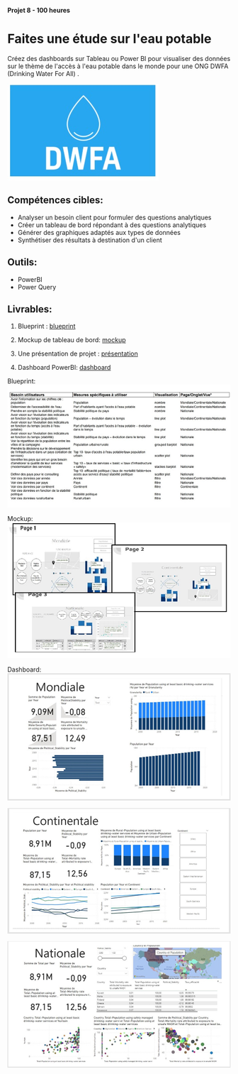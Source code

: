 **Projet 8 - 100 heures** 

# Faites une étude sur l'eau potable

Créez des dashboards sur Tableau ou Power BI pour visualiser des données sur le thème de l'accès à l'eau potable dans le monde pour une ONG DWFA (Drinking Water For All) . 

![6](https://github.com/piplagrivka/openclassrooms/blob/main/Projets/Projet08/images/6.jpg)

## Compétences cibles:
 - Analyser un besoin client pour formuler des questions analytiques
 - Créer un tableau de bord répondant à des questions analytiques
 - Générer des graphiques adaptés aux types de données
 - Synthétiser des résultats à destination d'un client

## Outils:
 - PowerBI
 - Power Query

## Livrables:

1.  Blueprint : [blueprint](https://github.com/piplagrivka/openclassrooms/blob/main/Projets/Projet08/Gerasimova_Anna_projet8_blueprint.pdf)
2.  Mockup de tableau de bord: [mockup](https://github.com/piplagrivka/openclassrooms/blob/main/Projets/Projet08/Gerasimova_Anna_projet8_mockup%20corrig%C3%A9.pdf)

3.  Une présentation de projet : [présentation](https://github.com/piplagrivka/openclassrooms/blob/main/Projets/Projet08/Gerasimova_Anna_projet8_presentation_corrig%C3%A9.pdf)
4.  Dashboard PowerBI:   [dashboard](https://github.com/piplagrivka/openclassrooms/blob/main/Projets/Projet08/Gerasimova_Anna_projet8.pbix)

Blueprint: 
![1](https://github.com/piplagrivka/openclassrooms/blob/main/Projets/Projet08/images/1.jpg)


Mockup: ![2](https://github.com/piplagrivka/openclassrooms/blob/main/Projets/Projet08/images/2.jpg)

Dashboard:  
![3](https://github.com/piplagrivka/openclassrooms/blob/main/Projets/Projet08/images/3.jpg)

![4](https://github.com/piplagrivka/openclassrooms/blob/main/Projets/Projet08/images/4.jpg)


![5](https://github.com/piplagrivka/openclassrooms/blob/main/Projets/Projet08/images/5.jpg)
